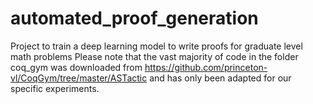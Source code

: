 # automated_proof_generation
Project to train a deep learning model to write proofs for graduate level math problems
Please note that the vast majority of code in the folder coq_gym was downloaded from https://github.com/princeton-vl/CoqGym/tree/master/ASTactic 
and has only been adapted for our specific experiments.

